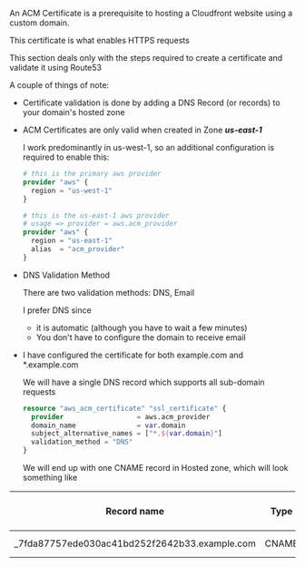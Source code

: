 An ACM Certificate is a prerequisite to hosting a Cloudfront website using a custom domain.

This certificate is what enables HTTPS requests

This section deals only with the steps required to create a certificate and validate it using Route53

A couple of things of note:

* Certificate validation is done by adding a DNS Record (or records) to your domain's hosted zone

* ACM Certificates are only valid when created in Zone **_us-east-1_**

    I work predominantly in us-west-1, so an additional configuration is required to enable this:
    ```terraform
    # this is the primary aws provider
    provider "aws" {
      region = "us-west-1"
    }
    
    # this is the us-east-1 aws provider
    # usage => provider = aws.acm_provider
    provider "aws" {
      region = "us-east-1"
      alias  = "acm_provider"
    }
    ```
  
* DNS Validation Method

  There are two validation methods: DNS, Email
    
  I prefer DNS since 
  * it is automatic (although you have to wait a few minutes)
  * You don't have to configure the domain to receive email 
  
  
* I have configured the certificate for both example.com and *.example.com
    
  We will have a single DNS record which supports all sub-domain requests  

  ```terraform
  resource "aws_acm_certificate" "ssl_certificate" {
    provider                  = aws.acm_provider
    domain_name               = var.domain
    subject_alternative_names = ["*.${var.domain}"]
    validation_method = "DNS"  
  }
  ```

  We will end up with one CNAME record in Hosted zone, which will look something like

| Record name                                   | Type  | Routing policy  |  Differentiator  | Alias  | Value/Route traffic to                                            |  TTL (seconds)  |  Health check ID  |  Evaluate target health  |  Record ID  |
|-----------------------------------------------|-------|:---------------:|:----------------:|:------:|-------------------------------------------------------------------|:---------------:|:-----------------:|:------------------------:|:-----------:|
| _7fda87757ede030ac41bd252f2642b33.example.com | CNAME |     Simple      |        -         |   No   | _4444fc03a5715cf678c0b5c0530fda27.hkvuiqjoua.acm-validations.aws. |       60        |         -         |            -             |      -      |